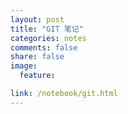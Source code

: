 ```yaml
---
layout: post
title: "GIT 笔记"
categories: notes
comments: false
share: false
image:
  feature:

link: /notebook/git.html
---
```

